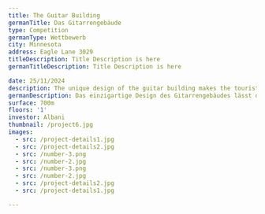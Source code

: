 ```yaml
---
title: The Guitar Building
germanTitle: Das Gitarrengebäude
type: Competition
germanType: Wettbewerb
city: Minnesota
address: Eagle Lane 3029
titleDescription: Title Description is here
germanTitleDescription: Title Description is here

date: 25/11/2024
description: The unique design of the guitar building makes the tourists go crazy !!!
germanDescription: Das einzigartige Design des Gitarrengebäudes lässt die Touristen verrückt werden !!!
surface: 700m
floors: '1'
investor: Albani
thumbnail: /project6.jpg
images:
  - src: /project-details1.jpg
  - src: /project-details2.jpg
  - src: /number-3.png
  - src: /number-2.jpg
  - src: /number-3.png
  - src: /number-2.jpg
  - src: /project-details2.jpg
  - src: /project-details1.jpg

---
```


